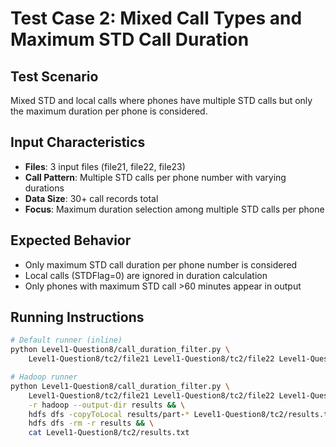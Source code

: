 # Test Case 2: Mixed Call Types and Maximum STD Call Duration

## Test Scenario
Mixed STD and local calls where phones have multiple STD calls but only the maximum duration per phone is considered.

## Input Characteristics
- **Files**: 3 input files (file21, file22, file23)
- **Call Pattern**: Multiple STD calls per phone number with varying durations
- **Data Size**: 30+ call records total
- **Focus**: Maximum duration selection among multiple STD calls per phone

## Expected Behavior
- Only maximum STD call duration per phone number is considered
- Local calls (STDFlag=0) are ignored in duration calculation
- Only phones with maximum STD call >60 minutes appear in output

## Running Instructions

```bash
# Default runner (inline)
python Level1-Question8/call_duration_filter.py \
    Level1-Question8/tc2/file21 Level1-Question8/tc2/file22 Level1-Question8/tc2/file23
```

```bash
# Hadoop runner
python Level1-Question8/call_duration_filter.py \
    Level1-Question8/tc2/file21 Level1-Question8/tc2/file22 Level1-Question8/tc2/file23 \
    -r hadoop --output-dir results && \
    hdfs dfs -copyToLocal results/part-* Level1-Question8/tc2/results.txt && \
    hdfs dfs -rm -r results && \
    cat Level1-Question8/tc2/results.txt
```
